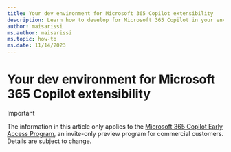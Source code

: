 ```yaml
---
title: Your dev environment for Microsoft 365 Copilot extensibility
description: Learn how to develop for Microsoft 365 Copilot in your environment
author: maisarissi
ms.author: maisarissi
ms.topic: how-to
ms.date: 11/14/2023
---
```


# Your dev environment for Microsoft 365 Copilot extensibility

> [!IMPORTANT]
> The information in this article only applies to the [Microsoft 365 Copilot Early Access Program](https://www.microsoft.com/microsoft-365/blog/2023/05/09/introducing-the-microsoft-365-copilot-early-access-program-and-new-capabilities-in-copilot/), an invite-only preview program for commercial customers. Details are subject to change.
